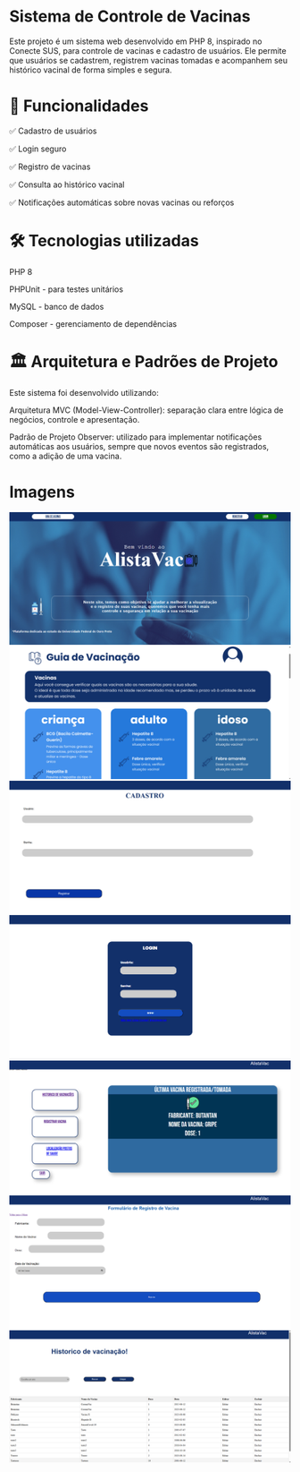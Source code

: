 # Sistema de Controle de Vacinas
Este projeto é um sistema web desenvolvido em PHP 8, inspirado no Conecte SUS, para controle de vacinas e cadastro de usuários. Ele permite que usuários se cadastrem, registrem vacinas tomadas e acompanhem seu histórico vacinal de forma simples e segura.

# 🚀 Funcionalidades
✅ Cadastro de usuários

✅ Login seguro

✅ Registro de vacinas

✅ Consulta ao histórico vacinal

✅ Notificações automáticas sobre novas vacinas ou reforços

# 🛠️ Tecnologias utilizadas
PHP 8

PHPUnit - para testes unitários

MySQL - banco de dados

Composer - gerenciamento de dependências

# 🏛️ Arquitetura e Padrões de Projeto
Este sistema foi desenvolvido utilizando:

Arquitetura MVC (Model-View-Controller): separação clara entre lógica de negócios, controle e apresentação.

Padrão de Projeto Observer: utilizado para implementar notificações automáticas aos usuários, sempre que novos eventos são registrados, como a adição de uma vacina.

# Imagens
![Tela de Jogo](App/Readme/1.png)
![Tela de Jogo](App/Readme/2.png)
![Tela de Jogo](App/Readme/3.png)
![Tela de Jogo](App/Readme/4.png)
![Tela de Jogo](App/Readme/5.png)
![Tela de Jogo](App/Readme/6.png)
![Tela de Jogo](App/Readme/7.png)
